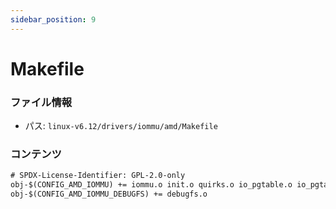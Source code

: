 ```yaml
---
sidebar_position: 9
---
```

# Makefile

### ファイル情報

- パス: `linux-v6.12/drivers/iommu/amd/Makefile`

### コンテンツ

```txt
# SPDX-License-Identifier: GPL-2.0-only
obj-$(CONFIG_AMD_IOMMU) += iommu.o init.o quirks.o io_pgtable.o io_pgtable_v2.o ppr.o pasid.o
obj-$(CONFIG_AMD_IOMMU_DEBUGFS) += debugfs.o

```
